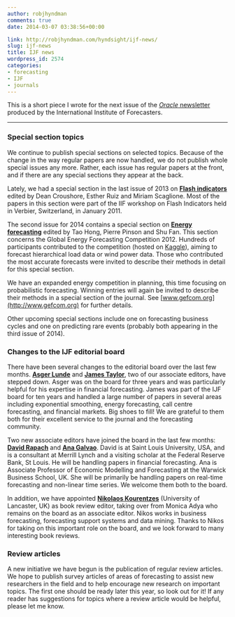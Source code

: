 ```yaml
---
author: robjhyndman
comments: true
date: 2014-03-07 03:38:56+00:00

link: http://robjhyndman.com/hyndsight/ijf-news/
slug: ijf-news
title: IJF news
wordpress_id: 2574
categories:
- forecasting
- IJF
- journals
---
```


This is a short piece I wrote for the next issue of the [_Oracle_ newsletter](http://forecasters.org/publications/oracle/) produced by the International Institute of Forecasters.<!-- more -->



* * *





### Special section topics


We continue to publish special sections on selected topics. Because of the change in the way regular papers are now handled, we do not publish whole special issues any more. Rather, each issue has regular papers at the front, and if there are any special sections they appear at the back.

Lately, we had a special section in the last issue of 2013 on [**Flash indicators**](http://www.sciencedirect.com/science/journal/01692070/29) edited by Dean Croushore, Esther Ruiz and Miriam Scaglione. Most of the papers in this section were part of the IIF workshop on Flash Indicators held in Verbier, Switzerland, in January 2011.

The second issue for 2014 contains a special section on [**Energy forecasting**](http://www.sciencedirect.com/science/journal/01692070/30/2) edited by Tao Hong, Pierre Pinson and Shu Fan. This section concerns the Global Energy Forecasting Competition 2012. Hundreds of participants contributed to the competition (hosted on [Kaggle](http://kaggle.com)), aiming to forecast hierarchical load data or wind power data. Those who contributed the most accurate forecasts were invited to describe their methods in detail for this special section.

We have an expanded energy competition in planning, this time focusing on probabilistic forecasting. Winning entries will again be invited to describe their methods in a special section of the journal. See [www.gefcom.org](http://www.gefcom.org) for further details.

Other upcoming special sections include one on forecasting business cycles and one on predicting rare events (probably both appearing in the third issue of 2014).


### Changes to the IJF editorial board


There have been several changes to the editorial board over the last few months. [**Asger Lunde**](http://mit.econ.au.dk/vip_htm/alunde/) and [**James Taylor**](http://users.ox.ac.uk/~mast0315/), two of our associate editors, have stepped down. Asger was on the board for three years and was particularly helpful for his expertise in financial forecasting. James was part of the IJF board for ten years and handled a large number of papers in several areas including exponential smoothing, energy forecasting, call centre forecasting, and financial markets. Big shoes to fill! We are grateful to them both for their excellent service to the journal and the forecasting community.

Two new associate editors have joined the board in the last few months: [**David Rapach**](http://sites.slu.edu/rapachde/) and [**Ana Galvao**](http://www.wbs.ac.uk/about/person/ana-galvao). David is at Saint Louis University, USA, and is a consultant at Merrill Lynch and a visiting scholar at the Federal Reserve Bank, St Louis. He will be handling papers in financial forecasting. Ana is Associate Professor of Economic Modelling and Forecasting at the Warwick Business School, UK. She will be primarily be handling papers on real-time forecasting and non-linear time series. We welcome them both to the board.

In addition, we have appointed [**Nikolaos Kourentzes**](http://nikolaos.kourentzes.com/) (University of Lancaster, UK) as book review editor, taking over from Monica Adya who remains on the board as an associate editor. Nikos works in business forecasting, forecasting support systems and data mining. Thanks to Nikos for taking on this important role on the board, and we look forward to many interesting book reviews.


### Review articles


A new initiative we have begun is the publication of regular review articles. We hope to publish survey articles of areas of forecasting to assist new researchers in the field and to help encourage new research on important topics. The first one should be ready later this year, so look out for it! If any reader has suggestions for topics where a review article would be helpful, please let me know.

